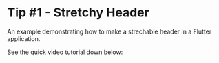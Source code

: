 # Tip #1 - Stretchy Header
An example demonstrating how to make a strechable header in a Flutter application.

See the quick video tutorial down below:

